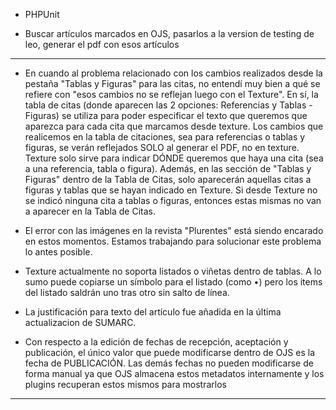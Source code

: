 
- PHPUnit

- Buscar artículos marcados en OJS, pasarlos a la version de testing de leo, generar el pdf con esos artículos

---

- En cuando al problema relacionado con los cambios realizados desde la pestaña "Tablas y Figuras" para las citas, no entendí muy bien a qué se refiere con "esos cambios no se reflejan luego con el Texture". En sí, la tabla de citas (donde aparecen las 2 opciones: Referencias y Tablas - Figuras) se utiliza para poder especificar el texto que queremos que aparezca para cada cita que marcamos desde texture. Los cambios que realicemos en la tabla de citaciones, sea para referencias o tablas y figuras, se verán reflejados SOLO al generar el PDF, no en texture. Texture solo sirve para indicar DÓNDE queremos que haya una cita (sea a una referencia, tabla o figura). 
  Además, en las sección de "Tablas y Figuras" dentro de la Tabla de Citas, solo aparecerán aquellas citas a figuras y tablas que se hayan indicado en Texture. Si desde Texture no se indicó ninguna cita a tablas o figuras, entonces estas mismas no van a aparecer en la Tabla de Citas.

- El error con las imágenes en la revista "Plurentes" está siendo encarado en estos momentos. Estamos trabajando para solucionar este problema lo antes posible.  

- Texture actualmente no soporta listados o viñetas dentro de tablas. A lo sumo puede copiarse un símbolo para el listado (como •) pero los items del listado saldrán uno tras otro sin salto de línea.

- La justificación para texto del artículo fue añadida en la última actualizacion de SUMARC.

- Con respecto a la edición de fechas de recepción, aceptación y publicación, el único valor que puede modificarse dentro de OJS es la fecha de PUBLICACIÓN. Las demás fechas no pueden modificarse de forma manual ya que OJS almacena estos metadatos internamente y los plugins recuperan estos mismos para mostrarlos 

---